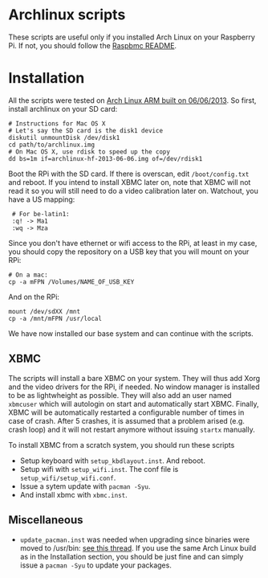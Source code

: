 Archlinux scripts
=================

These scripts are useful only if you installed Arch Linux on your Raspberry
Pi. If not, you should follow the [Raspbmc README][raspbmc_readme].

Installation
============

All the scripts were tested on [Arch Linux ARM built on
06/06/2013][archlinux]. So first, install archlinux on your SD card:

    # Instructions for Mac OS X
    # Let's say the SD card is the disk1 device
    diskutil unmountDisk /dev/disk1
    cd path/to/archlinux.img
    # On Mac OS X, use rdisk to speed up the copy
    dd bs=1m if=archlinux-hf-2013-06-06.img of=/dev/rdisk1

Boot the RPi with the SD card. If there is overscan, edit `/boot/config.txt`
and reboot. If you intend to install XBMC later on, note that XBMC will not
read it so you will still need to do a video calibration later on. Watchout,
you have a US mapping:

     # For be-latin1:
     :q! -> Ma1
     :wq -> Mza

Since you don't have ethernet or wifi access to the RPi, at least in my case,
you should copy the repository on a USB key that you will mount on your RPi:

    # On a mac:
    cp -a mFPN /Volumes/NAME_OF_USB_KEY

And on the RPi:

    mount /dev/sdXX /mnt
    cp -a /mnt/mFPN /usr/local

We have now installed our base system and can continue with the scripts.

[archlinux]: http://downloads.raspberrypi.org/images/archlinuxarm/archlinux-hf-2013-06-06/archlinux-hf-2013-06-06.zip.torrent
[raspbmc_readme]: ./README.md

XBMC
----
The scripts will install a bare XBMC on your system. They will thus add Xorg
and the video drivers for the RPi, if needed. No window manager is installed to
be as lightwheight as possible. They will also add an user named `xbmcuser`
which will autologin on start and automatically start XBMC. Finally, XBMC will
be automatically restarted a configurable number of times in case of crash.
After 5 crashes, it is assumed that a problem arised (e.g. crash loop) and it
will not restart anymore without issuing `startx` manually.

To install XBMC from a scratch system, you should run these scripts
* Setup keyboard with `setup_kbdlayout.inst`.
  And reboot.
* Setup wifi with `setup_wifi.inst`.
  The conf file is `setup_wifi/setup_wifi.conf`.
* Issue a sytem update with `pacman -Syu`.
* And install xbmc with `xbmc.inst`.

Miscellaneous
-------------
* `update_pacman.inst` was needed when upgrading since binaries were moved to
  /usr/bin: [see this thread][update_pacman]. If you use the same Arch Linux build
  as in the Installation section, you should be just fine and can simply issue a
  `pacman -Syu` to update your packages.

[update_pacman]: https://www.archlinux.org/news/binaries-move-to-usrbin-requiring-update-intervention/

